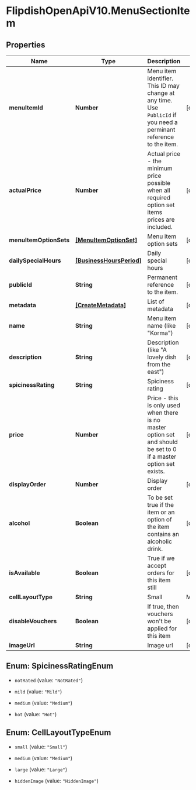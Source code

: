 # FlipdishOpenApiV10.MenuSectionItem

## Properties
Name | Type | Description | Notes
------------ | ------------- | ------------- | -------------
**menuItemId** | **Number** | Menu item identifier. This ID may change at any time. Use `PublicId` if you need a perminant reference to the item. | [optional] 
**actualPrice** | **Number** | Actual price - the minimum price possible when all required option set items prices are included. | [optional] 
**menuItemOptionSets** | [**[MenuItemOptionSet]**](MenuItemOptionSet.md) | Menu item option sets | [optional] 
**dailySpecialHours** | [**[BusinessHoursPeriod]**](BusinessHoursPeriod.md) | Daily special hours | [optional] 
**publicId** | **String** | Permanent reference to the item. | [optional] 
**metadata** | [**[CreateMetadata]**](CreateMetadata.md) | List of metadata | [optional] 
**name** | **String** | Menu item name (like \"Korma\") | [optional] 
**description** | **String** | Description (like \"A lovely dish from the east\") | [optional] 
**spicinessRating** | **String** | Spiciness rating | [optional] 
**price** | **Number** | Price - this is only used when there is no master option set and should be set to 0 if a master option set exists. | [optional] 
**displayOrder** | **Number** | Display order | [optional] 
**alcohol** | **Boolean** | To be set true if the item or an option of the item contains an alcoholic drink. | [optional] 
**isAvailable** | **Boolean** | True if we accept orders for this item still | [optional] 
**cellLayoutType** | **String** | Small | Medium | Large  Affects the layout of the menu. | [optional] 
**disableVouchers** | **Boolean** | If true, then vouchers won't be applied for this item | [optional] 
**imageUrl** | **String** | Image url | [optional] 


<a name="SpicinessRatingEnum"></a>
## Enum: SpicinessRatingEnum


* `notRated` (value: `"NotRated"`)

* `mild` (value: `"Mild"`)

* `medium` (value: `"Medium"`)

* `hot` (value: `"Hot"`)




<a name="CellLayoutTypeEnum"></a>
## Enum: CellLayoutTypeEnum


* `small` (value: `"Small"`)

* `medium` (value: `"Medium"`)

* `large` (value: `"Large"`)

* `hiddenImage` (value: `"HiddenImage"`)





